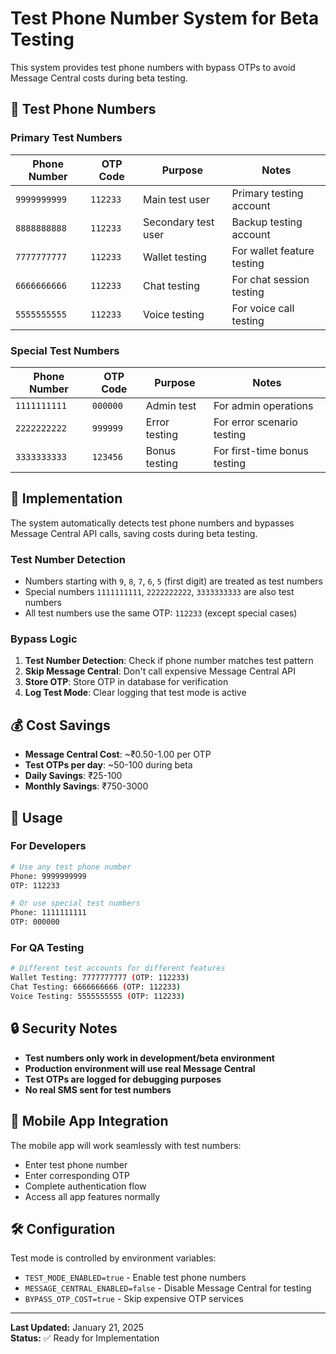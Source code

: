 # Test Phone Number System for Beta Testing

This system provides test phone numbers with bypass OTPs to avoid Message Central costs during beta testing.

## 🧪 Test Phone Numbers

### **Primary Test Numbers**
| Phone Number | OTP Code | Purpose | Notes |
|--------------|----------|---------|-------|
| `9999999999` | `112233` | Main test user | Primary testing account |
| `8888888888` | `112233` | Secondary test user | Backup testing account |
| `7777777777` | `112233` | Wallet testing | For wallet feature testing |
| `6666666666` | `112233` | Chat testing | For chat session testing |
| `5555555555` | `112233` | Voice testing | For voice call testing |

### **Special Test Numbers**
| Phone Number | OTP Code | Purpose | Notes |
|--------------|----------|---------|-------|
| `1111111111` | `000000` | Admin test | For admin operations |
| `2222222222` | `999999` | Error testing | For error scenario testing |
| `3333333333` | `123456` | Bonus testing | For first-time bonus testing |

## 🔧 Implementation

The system automatically detects test phone numbers and bypasses Message Central API calls, saving costs during beta testing.

### **Test Number Detection**
- Numbers starting with `9`, `8`, `7`, `6`, `5` (first digit) are treated as test numbers
- Special numbers `1111111111`, `2222222222`, `3333333333` are also test numbers
- All test numbers use the same OTP: `112233` (except special cases)

### **Bypass Logic**
1. **Test Number Detection**: Check if phone number matches test pattern
2. **Skip Message Central**: Don't call expensive Message Central API
3. **Store OTP**: Store OTP in database for verification
4. **Log Test Mode**: Clear logging that test mode is active

## 💰 Cost Savings

- **Message Central Cost**: ~₹0.50-1.00 per OTP
- **Test OTPs per day**: ~50-100 during beta
- **Daily Savings**: ₹25-100
- **Monthly Savings**: ₹750-3000

## 🚀 Usage

### **For Developers**
```bash
# Use any test phone number
Phone: 9999999999
OTP: 112233

# Or use special test numbers
Phone: 1111111111
OTP: 000000
```

### **For QA Testing**
```bash
# Different test accounts for different features
Wallet Testing: 7777777777 (OTP: 112233)
Chat Testing: 6666666666 (OTP: 112233)
Voice Testing: 5555555555 (OTP: 112233)
```

## 🔒 Security Notes

- **Test numbers only work in development/beta environment**
- **Production environment will use real Message Central**
- **Test OTPs are logged for debugging purposes**
- **No real SMS sent for test numbers**

## 📱 Mobile App Integration

The mobile app will work seamlessly with test numbers:
- Enter test phone number
- Enter corresponding OTP
- Complete authentication flow
- Access all app features normally

## 🛠️ Configuration

Test mode is controlled by environment variables:
- `TEST_MODE_ENABLED=true` - Enable test phone numbers
- `MESSAGE_CENTRAL_ENABLED=false` - Disable Message Central for testing
- `BYPASS_OTP_COST=true` - Skip expensive OTP services

---

**Last Updated:** January 21, 2025  
**Status:** ✅ Ready for Implementation
